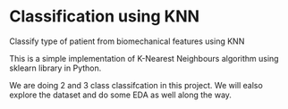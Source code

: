 # Classification using KNN
 Classify type of patient from biomechanical features using KNN

 This is a simple implementation of K-Nearest Neighbours algorithm using sklearn library in Python.

 We are doing 2 and 3 class classifcation in this project. We will ealso explore the dataset and do some EDA as well along the way. 
